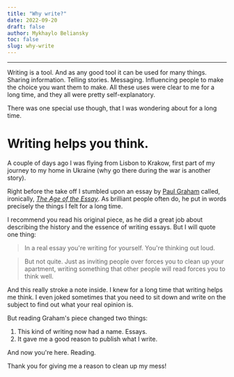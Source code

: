```yaml
---
title: "Why write?"
date: 2022-09-20
draft: false
author: Mykhaylo Beliansky
toc: false
slug: why-write
---
```


---

Writing is a tool. And as any good tool it can be used for many things. Sharing information. Telling stories. Messaging. Influencing people to make the choice you want them to make. All these uses were clear to me for a long time, and they all were pretty self-explanatory.

There was one special use though, that I was wondering about for a long time.

# Writing helps you think.

A couple of days ago I was flying from Lisbon to Krakow, first part of my journey to my home in Ukraine (why go there during the war is another story). 

Right before the take off I stumbled upon an essay by [Paul Graham](http://paulgraham.com) called, ironically, [_The Age of the Essay_](http://www.paulgraham.com/essay.html). As brilliant people often do, he put in words precisely the things I felt for a long time.

I recommend you read his original piece, as he did a great job about describing the history and the essence of writing essays. But I will quote one thing:

> In a real essay you're writing for yourself. You're thinking out loud.

> But not quite. Just as inviting people over forces you to clean up your apartment, writing something that other people will read forces you to think well.

And this really stroke a note inside. I knew for a long time that writing helps me think. I even joked sometimes that you need to sit down and write on the subject to find out what your real opinion is. 

But reading Graham's piece changed two things:

1. This kind of writing now had a name. Essays.
2. It gave me a good reason to publish what I write.

And now you're here. Reading.

Thank you for giving me a reason to clean up my mess!
